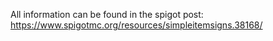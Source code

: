 All information can be found in the spigot post: https://www.spigotmc.org/resources/simpleitemsigns.38168/
